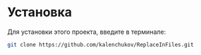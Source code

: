# Установка
Для установки этого проекта, введите в терминале:
```bash
git clone https://github.com/kalenchukov/ReplaceInFiles.git
```
